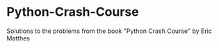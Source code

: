 # Python-Crash-Course
Solutions to the problems from the book "Python Crash Course" by Eric Matthes
